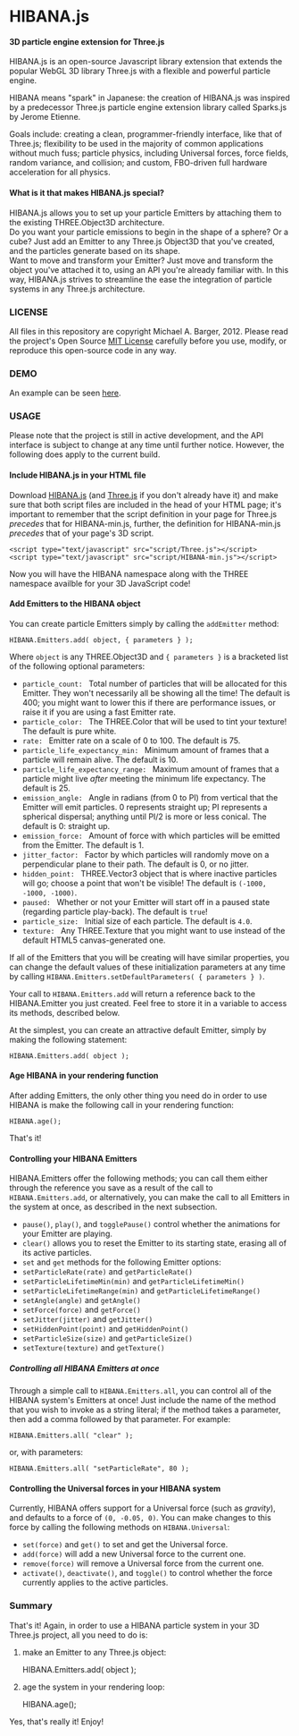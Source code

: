 HIBANA.js
=========

#### 3D particle engine extension for Three.js ####
HIBANA.js is an open-source Javascript library extension that extends the popular WebGL 3D library Three.js with a flexible and powerful particle engine. 

HIBANA means "spark" in Japanese: the creation of HIBANA.js was inspired by a predecessor Three.js particle engine extension library called Sparks.js by Jerome Etienne.

Goals include: creating a clean, programmer-friendly interface, like that of Three.js; flexibility to be used in the majority of common applications without much fuss; particle physics, including Universal forces, force fields, random variance, and collision; and custom, FBO-driven full hardware acceleration for all physics.

#### What is it that makes HIBANA.js special? ####
HIBANA.js allows you to set up your particle Emitters by attaching them to the existing THREE.Object3D architecture.   
Do you want your particle emissions to begin in the shape of a sphere? Or a cube? Just add an Emitter to any Three.js Object3D that you've created, and the particles generate based on its shape.  
Want to move and transform your Emitter? Just move and transform the object you've attached it to, using an API you're already familiar with.
In this way, HIBANA.js strives to streamline the ease the integration of particle systems in any Three.js architecture.

### LICENSE ###
All files in this repository are copyright Michael A. Barger, 2012. Please read the project's Open Source [MIT License](https://github.com/MichaelABarger/HIBANA.js/blob/master/LICENSE) carefully before you use, modify, or reproduce this open-source code in any way.

### DEMO ###
An example can be seen [here](http://michaelabarger.github.com/examples/HIBANA-test.html).

### USAGE ###
Please note that the project is still in active development, and the API interface is subject to change at any time until further notice. However, the following does apply to the current build.

#### Include HIBANA.js in your HTML file ####
Download [HIBANA.js](https://https://github.com/MichaelABarger/HIBANA.js/blob/master/build/HIBANA-min.js) (and [Three.js](https://github.com/mrdoob/three.js/blob/master/build/Three.js) if you don't already have it) and make sure that both script files are included in the head of your HTML page; it's important to remember that the script definition in your page for Three.js *precedes* that for HIBANA-min.js, further, the definition for HIBANA-min.js *precedes* that of your page's 3D script.

	<script type="text/javascript" src="script/Three.js"></script>
	<script type="text/javascript" src="script/HIBANA-min.js"></script>

Now you will have the HIBANA namespace along with the THREE namespace availble for your 3D JavaScript code!

#### Add Emitters to the HIBANA object ####
You can create particle Emitters simply by calling the `addEmitter` method:

	HIBANA.Emitters.add( object, { parameters } );
	
Where `object` is any THREE.Object3D and `{ parameters }` is a bracketed list of the following optional parameters:

- `particle_count: ` Total number of particles that will be allocated for this Emitter. They won't necessarily all be showing all the time! The default is 400; you might want to lower this if there are performance issues, or raise it if you are using a fast Emitter rate.
- `particle_color: ` The THREE.Color that will be used to tint your texture! The default is pure white.
- `rate: ` Emitter rate on a scale of 0 to 100. The default is 75.
- `particle_life_expectancy_min: ` Minimum amount of frames that a particle will remain alive. The default is 10.
- `particle_life_expectancy_range: ` Maximum amount of frames that a particle might live *after* meeting the minimum life expectancy. The default is 25.
- `emission_angle: ` Angle in radians (from 0 to PI) from vertical that the Emitter will emit particles. 0 represents straight up; PI represents a spherical dispersal; anything until PI/2 is more or less conical. The default is 0: straight up.
- `emission_force: ` Amount of force with which particles will be emitted from the Emitter. The default is 1.
- `jitter_factor: ` Factor by which particles will randomly move on a perpendicular plane to their path. The default is 0, or no jitter.
- `hidden_point: ` THREE.Vector3 object that is where inactive particles will go; choose a point that won't be visible! The default is `(-1000, -1000, -1000)`.
- `paused: ` Whether or not your Emitter will start off in a paused state (regarding particle play-back). The default is `true`!
- `particle_size: ` Initial size of each particle. The default is `4.0`.
- `texture: ` Any THREE.Texture that you might want to use instead of the default HTML5 canvas-generated one.

If all of the Emitters that you will be creating will have similar properties, you can change the default values of these initialization parameters at any time by calling `HIBANA.Emitters.setDefaultParameters( { parameters } )`.

Your call to `HIBANA.Emitters.add` will return a reference back to the HIBANA.Emitter you just created. Feel free to store it in a variable to access its methods, described below.

At the simplest, you can create an attractive default Emitter, simply by making the following statement:

	HIBANA.Emitters.add( object );

#### Age HIBANA in your rendering function ####
After adding Emitters, the only other thing you need do in order to use HIBANA is make the following call in your rendering function:

	HIBANA.age();

That's it!

#### Controlling your HIBANA Emitters ####
HIBANA.Emitters offer the following methods; you can call them either through the reference you save as a result of the call to `HIBANA.Emitters.add`, or alternatively, you can make the call to all Emitters in the system at once, as described in the next subsection.
- `pause()`, `play()`, and `togglePause()` control whether the animations for your Emitter are playing. 
- `clear()` allows you to reset the Emitter to its starting state, erasing all of its active particles.
- `set` and `get` methods for the following Emitter options:
- `setParticleRate(rate)` and `getParticleRate()`
- `setParticleLifetimeMin(min)` and `getParticleLifetimeMin()`
- `setParticleLifetimeRange(min)` and `getParticleLifetimeRange()`
- `setAngle(angle)` and `getAngle()`
- `setForce(force)` and `getForce()`
- `setJitter(jitter)` and `getJitter()`
- `setHiddenPoint(point)` and `getHiddenPoint()`
- `setParticleSize(size)` and `getParticleSize()`
- `setTexture(texture)` and `getTexture()`

##### Controlling all HIBANA Emitters at once #####
Through a simple call to `HIBANA.Emitters.all`, you can control all of the HIBANA system's Emitters at once! Just include the name of the method that you wish to invoke as a string literal; if the method takes a parameter, then add a comma followed by that parameter. For example:

	HIBANA.Emitters.all( "clear" );

or, with parameters:

	HIBANA.Emitters.all( "setParticleRate", 80 );

#### Controlling the Universal forces in your HIBANA system ####
Currently, HIBANA offers support for a Universal force (such as *gravity*), and defaults to a force of `(0, -0.05, 0)`. You can make changes to this force by calling the following methods on `HIBANA.Universal`:
- `set(force)` and `get()` to set and get the Universal force.
- `add(force)` will add a new Universal force to the current one.
- `remove(force)` will remove a Universal force from the current one.
- `activate()`, `deactivate()`, and `toggle()` to control whether the force currently applies to the active particles.

### Summary ###
That's it! Again, in order to use a HIBANA particle system in your 3D Three.js project, all you need to do is:

1. make an Emitter to any Three.js object:

	HIBANA.Emitters.add( object );

2. age the system in your rendering loop:

	HIBANA.age();

Yes, that's really it! Enjoy!
